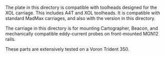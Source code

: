 The plate in this directory is compatible with toolheads designed for the XOL carriage. This includes A4T and XOL toolheads. It is compatible with standard MadMax carriages, and also with the version in this directory.

The carriage in this directory is for mounting Cartographer, Beacon, and mechanically compatible eddy-current probes on front-mounted MGN12 rails.

These parts are extensively tested on a Voron Trident 350.
